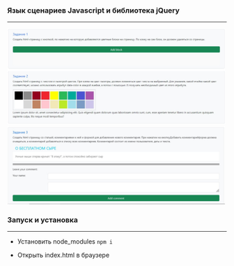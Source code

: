 ### Язык сценариев Javascript и библиотека jQuery
---

<img src="images/1-2.jpg" alt="" width="500">

<img src="images/3.jpg" alt="" width="500">

### Запуск и установка
---

- Установить node_modules
`npm i`

- Открыть index.html в браузере